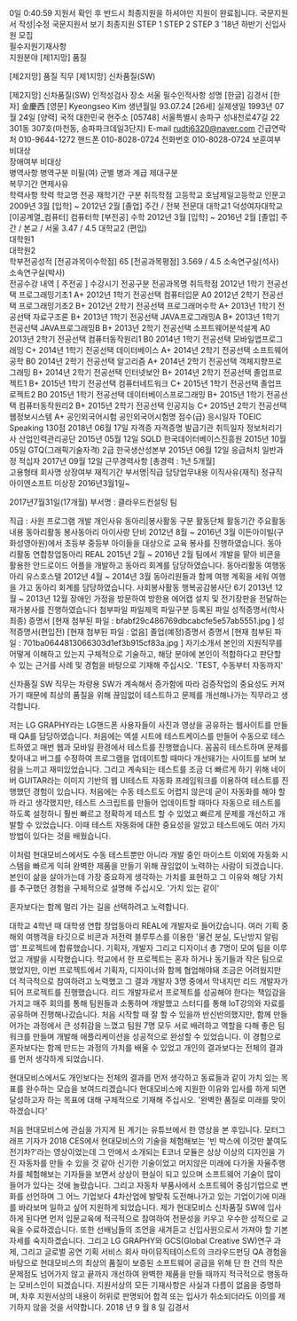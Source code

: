 
 
0일
0:40:59
 	지원서 확인 후 반드시 최종지원을 하셔야만 지원이 완료됩니다.
국문지원서
작성|수정		국문지원서
보기		최종지원
STEP 1		STEP 2		STEP 3
	'18년 하반기 신입사원 모집	
 필수지원기재사항	
지원분야	[제1지망] 품질 

[제2지망] 품질	직무	[제1지망] 신차품질(SW) 

[제2지망] 신차품질(SW)
인적성검사 장소	서울
 필수인적사항
성명	[한글] 김경서   [한자] 金慶西   [영문] Kyeongseo Kim
생년월일	93.07.24  [26세]	실제생일	1993년 07월 24일  [양력]
국적	대한민국
현주소	[05748] 서울특별시 송파구 성내천로47길 22 301동 307호(마천동, 송파파크데일3단지)
E-mail	rudtj6320@naver.com	긴급연락처	010-9644-1272
핸드폰	010-8028-0724	전화번호	010-8028-0724
보훈여부	비대상  
장애여부	비대상  
 병역사항
병역구분	미필(여)	군별		병과		계급		제대구분	
복무기간		면제사유	
 학력사항
학력	학교명	전공	재학기간	구분	취득학점
고등학교	호남제일고등학교	인문고	2009년 3월 [입학] ~
2012년 2월 [졸업]	주간 / 전북	
전문대	
대학교1	덕성여자대학교 
[이공계열_컴퓨터]	컴퓨터학 
[부전공] 수학	2012년 3월 [입학] ~
2016년 2월 [졸업]	주간 / 본교 / 서울	3.47 / 4.5
대학교2
(편입)	
대학원1	
대학원2	
학부전공성적	[전공과목이수학점] 65    [전공과목평점] 3.569 / 4.5
소속연구실(석사)	
소속연구실(박사)	
 전공수강 내역  [ 주전공 ]
수강시기	전공구분	전공과목명	취득학점
2012년 1학기	전공선택	프로그래밍기초1	A+
2012년 1학기	전공선택	컴퓨터입문	A0
2012년 2학기	전공선택	프로그래밍기초2	B+
2012년 2학기	전공선택	프로그래머수학	A+
2013년 1학기	전공선택	자료구조론	B+
2013년 1학기	전공선택	JAVA프로그래밍A	B+
2013년 1학기	전공선택	JAVA프로그래밍B	B+
2013년 2학기	전공선택	소프트웨어분석설계	A0
2013년 2학기	전공선택	컴퓨터동작원리1	B0
2014년 1학기	전공선택	모바일앱프로그래밍	C+
2014년 1학기	전공선택	데이터베이스	A+
2014년 2학기	전공선택	소프트웨어공학	B0
2014년 2학기	전공선택	알고리즘	A+
2014년 2학기	전공선택	객체지향프로그래밍	B+
2014년 2학기	전공선택	인터넷보안	B+
2014년 2학기	전공선택	졸업프로젝트1	B+
2015년 1학기	전공선택	컴퓨터네트워크	C+
2015년 1학기	전공선택	졸업프로젝트2	B0
2015년 1학기	전공선택	데이터베이스프로그래밍	B+
2015년 1학기	전공선택	컴퓨터동작원리2	B+
2015년 2학기	전공선택	인공지능	C+
2015년 2학기	전공선택	웹정보시스템	A+
 공인외국어시험
공인외국어시험명	점수(급)	응시일자
TOEIC Speaking	130점	2018년 06월 17일
 자격증
자격증명	발급기관	취득일자
정보처리기사	산업인력관리공단	2015년 05월 12일
SQLD	한국데이터베이스진흥원	2015년 10월 05일
GTQ(그래픽기술자격) 2급	한국생산성본부	2015년 06월 12일
응급처치 일반과정	적십자	2017년 09월 12일
 근무경력사항	[총경력 : 1년 5개월]	
고용형태	회사명	상장여부	재직기간	부서명|직급	담당업무내용	이직사유(재직)
정규직	아이엔소프트	미상장	2016년3월1일~

2017년7월31일(17개월)	부서명 : 클라우드컨설팅 팀

직급 : 사원	프로그램 개발	개인사유
 동아리|봉사활동
구분	활동단체	활동기간	주요활동내용
동아리활동	봉사동아리 아이사랑 단비	2012년 8월 ~ 2016년 3월	이든아이빌(구 화성영아원)에서 초등부 중등부 아이들을 대상으로 교육 봉사를 진행하였습니다.
동아리활동	연합창업동아리 REAL	2015년 2월 ~ 2016년 2월	팀에서 개발을 맡아 비콘을 활용한 안드로이드 어플을 개발하고 동아리 회계를 담당하였습니다.
동아리활동	여행동아리 유스호스텔	2012년 4월 ~ 2014년 3월	동아리원들과 함께 여행 계획을 세워 여행을 가고 동아리 회계를 담당하였습니다.
사회봉사활동	행복공감봉사단 6기	2013년 12월 ~ 2013년 12월	장애인 가정을 방문하여 방한용 에어캡 설치 및 전기장판을 전달하는 재가봉사를 진행하였습니다
 첨부파일
파일제목	파일구분	등록된 파일
성적증명서(학사최종)	증명서	[현재 첨부된 파일 : bfabf29c486769dbcabcfe5e57ab5551.jpg ]
성적증명서(편입전)		[현재 첨부된 파일 : 없음]
졸업(예정)증명서	증명서	[현재 첨부된 파일 : 701ba0644813066303d1ef3b915cf83a.jpg ]
 자기소개서
본인의 지원직무를 어떻게 이해하고 있는지 구체적으로 기술하고, 해당 분야에 본인이 적합하다고 판단할 수 있는 근거를 사례 및 경험을 바탕으로 기재해 주십시오.
'TEST, 수동부터 자동까지'

신차품질 SW 직무는 차량용 SW가 계속해서 증가함에 따라 검증작업의 중요성도 커져가기 때문에 최상의 품질을 위해 끊임없이 테스트하고 문제를 개선해나가는 직무라고 생각합니다.

저는 LG GRAPHY라는 LG핸드폰 사용자들이 사진과 영상을 공유하는 웹사이트를 만들 때 QA를 담당하였습니다. 처음에는 엑셀 시트에 테스트케이스를 만들어 수동으로 테스트하였고 매번 웹과 모바일 환경에서 테스트를 진행했습니다. 꼼꼼히 테스트하며 문제를 찾아내고 버그를 수정하여 프로그램을 업데이트할 때마다 개선돼가는 사이트를 보며 보람을 느끼고 재미있었습니다. 그리고 계속되는 테스트를 조금 더 빠르게 하기 위해 네이버 GUITAR라는 이미지 기반의 웹 UI테스트 자동화 프레임워크를 이용하여 테스트를 진행했던 경험이 있습니다. 처음에는 수동 테스트도 어렵지 않은데 굳이 자동화를 해야 할까 라고 생각했지만, 테스트 스크립트를 만들어 업데이트할 때마다 자동으로 테스트를 하도록 설정하니 훨씬 빠르고 정확하게 테스트 할 수 있었고 빠르게 문제를 개선하고 개발할 수 있었습니다. 이때 테스트 자동화에 대한 중요성을 알았고 테스트에도 여러 가지 방법이 있다는 것을 배웠습니다.

이처럼 현대모비스에서도 수동 테스트뿐만 아니라 개발 중인 마이스트 이외에 자동화 시스템을 빠르게 익혀 완벽한 제품을 만들기 위해 끊임없이 노력하는 사람이 되겠습니다.
본인이 삶을 살아가는데 가장 중요하게 생각하는 가치를 표현하고 그 이유와 해당 가치를 추구했던 경험을 구체적으로 설명해 주십시오.
'가치 있는 같이'

혼자보다는 함께 멀리 가는 길을 선택하려고 노력합니다.

대학교 4학년 때 대학생 연합 창업동아리 REAL에 개발자로 들어갔습니다. 여러 기획 중 해외 여행객을 타깃으로 비콘과 저전력 블루투스를 이용한 '물건 분실, 도난방지 알림 앱' 프로젝트에 합류했습니다. 기획자, 개발자 그리고 디자이너 총 7명이 모여 팀을 이루었고 개발을 시작했습니다. 학교에서 한 프로젝트는 혼자 하거나 동기들과 작은 팀으로 했었지만, 이번 프로젝트에서 기획자, 디자이너와 함께 협업해야돼 조금은 어려웠지만 더 적극적으로 참여하려고 노력했고 그 결과 개발자 3명 중에서 막내지만 리드 개발자가 되어 프로젝트를 진행했습니다. 리드 개발자로서 프로젝트를 성공해야 한다는 책임감을 가지고 매주 회의를 통해 팀원들과 소통하며 개발했고 스터디를 통해 IoT강의와 자료를 공유하며 진행해나갔습니다. 처음 시작할 때 잘 할 수 있을까 반신반의했지만, 함께 만들어가는 과정에서 큰 성취감을 느꼈고 팀원 7명 모두 서로 배려하고 역할을 다해 좋은 팀워크를 만들며 개발해 애플리케이션을 성공적으로 완성할 수 있었습니다. 이 경험으로 혼자보다는 함께 만드는 과정의 가치를 배울 수 있었고 개인의 결과보다는 전체의 결과를 먼저 생각하게 되었습니다.

현대모비스에서도 개인보다는 전체의 결과를 먼저 생각하고 동료들과 같이 가치 있는 목표를 완수하는 모습을 보여드리겠습니다
현대모비스에 지원한 이유와 입사를 하게 되면 달성하고자 하는 목표에 대해 구체적으로 기재해 주십시오.
'완벽한 품질로 미래를 맞이하겠습니다'

처음 현대모비스에 관심을 가지게 된 계기는 유튜브에서 한 영상을 본 후입니다. 모터그래프 기자가 2018 CES에서 현대모비스의 기술을 체험해보는 '빈 박스에 이것만 붙여도 전기차?'라는 영상이었는데 그 안에서 소개되는 E코너 모듈은 상상 이상의 디자인을 가진 자동차를 만들 수 있을 것 같아 신기한 기술이었고 머지않은 미래에 다가올 자율주행차를 체험해보는 기자들을 보면서 상상이 현실이 되고 있으며 소프트웨어 기술이 많이 들어가 있다는 것에 놀랐습니다. 그리고 자동차 부품사에서 소프트웨어 중심기업으로 변화를 선언하며 그 어느 기업보다 4차산업에 발맞춰 도전해나가고 있는 기업이기에 미래를 바라보며 일하고 싶어 지원하게 되었습니다.
제가 현대모비스 신차품질 SW에 입사하게 된다면 먼저 입문교육에 적극적으로 참여하여 전문성을 키우고 우수한 성적으로 교육을 수료하겠습니다. 또한 선배님들의 조언을 새겨듣고 신입사원으로서 가져야 할 기본자세를 숙지하겠습니다. 그리고 LG GRAPHY와 GCS(Global Creative SW)연구 과제, 그리고 글로벌 공연 기획 서비스 회사 마이뮤직테이스트의 크라우드펀딩 QA 경험을 바탕으로 현대모비스의 최상의 품질이 보증된 소프트웨어 공급을 위해 단 한 건의 작은 문제점도 넘어가지 않고 끝까지 개선하여 완벽한 제품을 만들 때까지 적극적으로 행동하는 모비스인이 되겠습니다.
지원서상의 모든 기재사항은 사실과 다름이 없음을 증명하며, 
차후 지원서상의 내용이 허위로 판명되어 합격 또는 입사가 취소되더라도 이의를 제기하지 않을 것을 서약합니다.
2018 년 9 월 8 일
김경서
        	 

